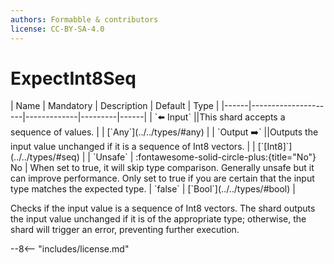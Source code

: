 ```yaml
---
authors: Formabble & contributors
license: CC-BY-SA-4.0
---
```



# ExpectInt8Seq

<div class="sh-parameters" markdown="1">
| Name | Mandatory | Description | Default | Type |
|------|---------------------|-------------|---------|------|
| `⬅️ Input` ||This shard accepts a sequence of values. | | [`Any`](../../types/#any) |
| `Output ➡️` ||Outputs the input value unchanged if it is a sequence of Int8 vectors. | | [`[Int8]`](../../types/#seq) |
| `Unsafe` | :fontawesome-solid-circle-plus:{title="No"} No  | When set to true, it will skip type comparison. Generally unsafe but it can improve performance. Only set to true if you are certain that the input type matches the expected type. | `false` | [`Bool`](../../types/#bool) |

</div>

Checks if the input value is a sequence of Int8 vectors. The shard outputs the input value unchanged if it is of the appropriate type; otherwise, the shard will trigger an error, preventing further execution.

--8<-- "includes/license.md"

